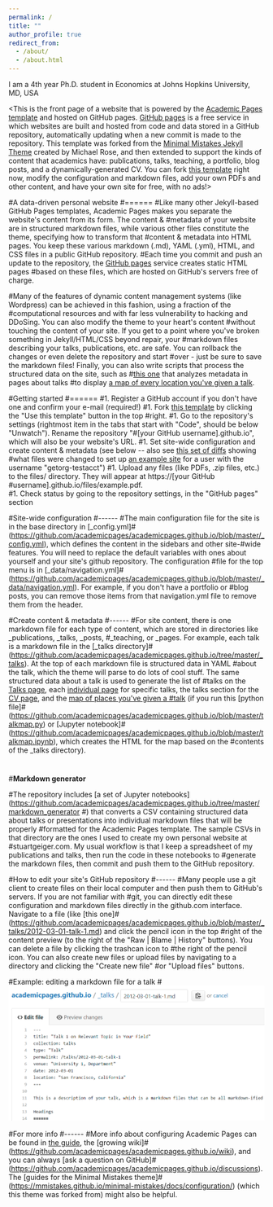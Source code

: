 ```yaml
---
permalink: /
title: ""
author_profile: true
redirect_from: 
  - /about/
  - /about.html
---
```


I am a 4th year Ph.D. student in Economics
at Johns Hopkins University, MD, USA

<This is the front page of a website that is powered by the [Academic Pages template](https://github.com/academicpages/academicpages.github.io) and hosted on GitHub pages. [GitHub pages](https://pages.github.com) is a free service in which websites are built and hosted from code and data stored in a GitHub repository, automatically updating when a new commit is made to the repository. This template was forked from the [Minimal Mistakes Jekyll Theme](https://mmistakes.github.io/minimal-mistakes/) created by Michael Rose, and then extended to support the kinds of content that academics have: publications, talks, teaching, a portfolio, blog posts, and a dynamically-generated CV. You can fork [this template](https://github.com/academicpages/academicpages.github.io) right now, modify the configuration and markdown files, add your own PDFs and other content, and have your own site for free, with no ads!>

#A data-driven personal website
#======
#Like many other Jekyll-based GitHub Pages templates, Academic Pages makes you separate the website's content from its form. The content & #metadata of your website are in structured markdown files, while various other files constitute the theme, specifying how to transform that #content & metadata into HTML pages. You keep these various markdown (.md), YAML (.yml), HTML, and CSS files in a public GitHub repository. #Each time you commit and push an update to the repository, the [GitHub pages](https://pages.github.com/) service creates static HTML pages #based on these files, which are hosted on GitHub's servers free of charge.

#Many of the features of dynamic content management systems (like Wordpress) can be achieved in this fashion, using a fraction of the #computational resources and with far less vulnerability to hacking and DDoSing. You can also modify the theme to your heart's content #without touching the content of your site. If you get to a point where you've broken something in Jekyll/HTML/CSS beyond repair, your #markdown files describing your talks, publications, etc. are safe. You can rollback the changes or even delete the repository and start #over - just be sure to save the markdown files! Finally, you can also write scripts that process the structured data on the site, such as #[this one](https://github.com/academicpages/academicpages.github.io/blob/master/talkmap.ipynb) that analyzes metadata in pages about talks #to display [a map of every location you've given a talk](https://academicpages.github.io/talkmap.html).

#Getting started
#======
#1. Register a GitHub account if you don't have one and confirm your e-mail (required!)
#1. Fork [this template](https://github.com/academicpages/academicpages.github.io) by clicking the "Use this template" button in the top #right. 
#1. Go to the repository's settings (rightmost item in the tabs that start with "Code", should be below "Unwatch"). Rename the repository "#[your GitHub username].github.io", which will also be your website's URL.
#1. Set site-wide configuration and create content & metadata (see below -- also see [this set of diffs](http://archive.is/3TPas) showing #what files were changed to set up [an example site](https://getorg-testacct.github.io) for a user with the username "getorg-testacct")
#1. Upload any files (like PDFs, .zip files, etc.) to the files/ directory. They will appear at https://[your GitHub #username].github.io/files/example.pdf.  
#1. Check status by going to the repository settings, in the "GitHub pages" section

#Site-wide configuration
#------
#The main configuration file for the site is in the base directory in [_config.yml]#(https://github.com/academicpages/academicpages.github.io/blob/master/_config.yml), which defines the content in the sidebars and other site-#wide features. You will need to replace the default variables with ones about yourself and your site's github repository. The configuration #file for the top menu is in [_data/navigation.yml]#(https://github.com/academicpages/academicpages.github.io/blob/master/_data/navigation.yml). For example, if you don't have a portfolio or #blog posts, you can remove those items from that navigation.yml file to remove them from the header. 

#Create content & metadata
#------
#For site content, there is one markdown file for each type of content, which are stored in directories like _publications, _talks, _posts, #_teaching, or _pages. For example, each talk is a markdown file in the [_talks directory]#(https://github.com/academicpages/academicpages.github.io/tree/master/_talks). At the top of each markdown file is structured data in YAML #about the talk, which the theme will parse to do lots of cool stuff. The same structured data about a talk is used to generate the list of #talks on the [Talks page](https://academicpages.github.io/talks), each [individual page](https://academicpages.github.io/talks/2012-03-01-#talk-1) for specific talks, the talks section for the [CV page](https://academicpages.github.io/cv), and the [map of places you've given a #talk](https://academicpages.github.io/talkmap.html) (if you run this [python file]#(https://github.com/academicpages/academicpages.github.io/blob/master/talkmap.py) or [Jupyter notebook]#(https://github.com/academicpages/academicpages.github.io/blob/master/talkmap.ipynb), which creates the HTML for the map based on the #contents of the _talks directory).
#
#**Markdown generator**

#The repository includes [a set of Jupyter notebooks](https://github.com/academicpages/academicpages.github.io/tree/master/markdown_generator
#) that converts a CSV containing structured data about talks or presentations into individual markdown files that will be properly #formatted for the Academic Pages template. The sample CSVs in that directory are the ones I used to create my own personal website at #stuartgeiger.com. My usual workflow is that I keep a spreadsheet of my publications and talks, then run the code in these notebooks to #generate the markdown files, then commit and push them to the GitHub repository.

#How to edit your site's GitHub repository
#------
#Many people use a git client to create files on their local computer and then push them to GitHub's servers. If you are not familiar with #git, you can directly edit these configuration and markdown files directly in the github.com interface. Navigate to a file (like [this one]#(https://github.com/academicpages/academicpages.github.io/blob/master/_talks/2012-03-01-talk-1.md) and click the pencil icon in the top #right of the content preview (to the right of the "Raw | Blame | History" buttons). You can delete a file by clicking the trashcan icon to #the right of the pencil icon. You can also create new files or upload files by navigating to a directory and clicking the "Create new file" #or "Upload files" buttons. 

#Example: editing a markdown file for a talk
#![Editing a markdown file for a talk](/images/editing-talk.png)

#For more info
#------
#More info about configuring Academic Pages can be found in [the guide](https://academicpages.github.io/markdown/), the [growing wiki]#(https://github.com/academicpages/academicpages.github.io/wiki), and you can always [ask a question on GitHub]#(https://github.com/academicpages/academicpages.github.io/discussions). The [guides for the Minimal Mistakes theme]#(https://mmistakes.github.io/minimal-mistakes/docs/configuration/) (which this theme was forked from) might also be helpful.
#
